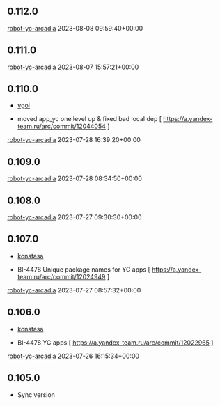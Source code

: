 0.112.0
-------

[robot-yc-arcadia](http://staff/robot-yc-arcadia) 2023-08-08 09:59:40+00:00

0.111.0
-------

[robot-yc-arcadia](http://staff/robot-yc-arcadia) 2023-08-07 15:57:21+00:00

0.110.0
-------

* [vgol](http://staff/vgol)

 * moved app_yc one level up & fixed bad local dep  [ https://a.yandex-team.ru/arc/commit/12044054 ]

[robot-yc-arcadia](http://staff/robot-yc-arcadia) 2023-07-28 16:39:20+00:00

0.109.0
-------

[robot-yc-arcadia](http://staff/robot-yc-arcadia) 2023-07-28 08:34:50+00:00

0.108.0
-------

[robot-yc-arcadia](http://staff/robot-yc-arcadia) 2023-07-27 09:30:30+00:00

0.107.0
-------

* [konstasa](http://staff/konstasa)

 * BI-4478 Unique package names for YC apps  [ https://a.yandex-team.ru/arc/commit/12024949 ]

[robot-yc-arcadia](http://staff/robot-yc-arcadia) 2023-07-27 08:57:32+00:00

0.106.0
-------

* [konstasa](http://staff/konstasa)

 * BI-4478 YC apps  [ https://a.yandex-team.ru/arc/commit/12022965 ]

[robot-yc-arcadia](http://staff/robot-yc-arcadia) 2023-07-26 16:15:34+00:00

0.105.0
-------

* Sync version
